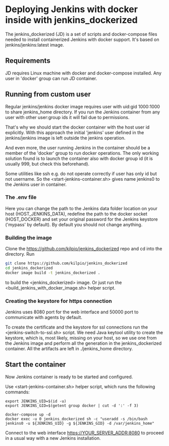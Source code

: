 # Deploying Jenkins with docker inside with **jenkins_dockerized**

The jenkins_dockerized (JD) is a set of scripts and docker-compose files needed to install containerized Jenkins with docker support. It's based on jenkins/jenkins:latest image.

## Requirements

JD requires Linux machine with docker and docker-compose installed. Any user in 'docker' group can run JD container.

## Running from custom user

Regular jenkins/jenkins docker image requires user with uid:gid 1000:1000 to share jenkins_home directory. If you run the Jenkins container from any user with other user:group ids it will fail due to permissions.

That's why we should start the docker container with the host user id explicitly. With this approach the initial 'jenkins' user defined in the jenkins/jenkins image is left outside the jenkins operation.

And even more, the user running Jenkins in the container should be a member of the 'docker' group to run docker operations. The only working solution found is to launch the container also with docker group id (it is usually 999, but check this beforehand).

Some utilities like ssh e.g. do not operate correctly if user has only id but not username. So the <start-jenkins-container.sh> gives name jenkins0 to the Jenkins user in container.

### The .env file

Here you can change the path to the Jenkins data folder location on your host (HOST_JENKINS_DATA), redefine the path to the docker socket (HOST_DOCKER) and set your original password for the Jenkins keystore ('mypass' by default). By default you should not change anything.

### Building the image

Clone the <https://github.com/kilpio/jenkins_dockerized> repo and cd into the directory. Run

```bash
git clone https://github.com/kilpio/jenkins_dockerized
cd jenkins_dockerized
docker image build -t jenkins_dockerized .
```

to build the <jenkins_dockerized> image. Or just run the <build_jenkins_with_docker_image.sh> helper script.

### Creating the keystore for https connection

Jenkins uses 8080 port for the web interface and 50000 port to communicate with agents by default.

To create the certificate and the keystore for ssl connections run the <jenkins-switch-to-ssl.sh> script. We need Java keytool utility to create the keystore, which is, most likely, missing on your host, so we use one from the Jenkins image and perform all the generation in the jenkins_dockerized container. All the artifacts are left in ./jenkins_home directory.

## Start the container

Now Jenkins container is ready to be started and configured.

Use <start-jenkins-container.sh> helper script, which runs the following commands:

```shell
export JENKINS_UID=$(id -u)
export JENKINS_GID=$(getent group docker | cut -d ':' -f 3)

docker-compose up -d
docker exec -u 0 jenkins_dockerized sh -c "useradd -s /bin/bash jenkins0 -u ${JENKINS_UID} -g ${JENKINS_GID} -d /var/jenkins_home"
```

Connect to the web interface <https://YOUR_SERVER_ADDR:8080> to proceed in a usual way with a new Jenkins installation.
